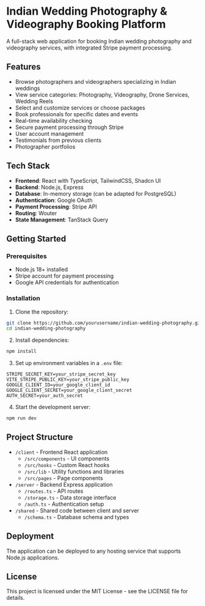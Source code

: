 # Indian Wedding Photography & Videography Booking Platform

A full-stack web application for booking Indian wedding photography and videography services, with integrated Stripe payment processing.

## Features

- Browse photographers and videographers specializing in Indian weddings
- View service categories: Photography, Videography, Drone Services, Wedding Reels
- Select and customize services or choose packages
- Book professionals for specific dates and events
- Real-time availability checking
- Secure payment processing through Stripe
- User account management
- Testimonials from previous clients
- Photographer portfolios

## Tech Stack

- **Frontend**: React with TypeScript, TailwindCSS, Shadcn UI
- **Backend**: Node.js, Express
- **Database**: In-memory storage (can be adapted for PostgreSQL)
- **Authentication**: Google OAuth
- **Payment Processing**: Stripe API
- **Routing**: Wouter
- **State Management**: TanStack Query

## Getting Started

### Prerequisites

- Node.js 18+ installed
- Stripe account for payment processing
- Google API credentials for authentication

### Installation

1. Clone the repository:
```bash
git clone https://github.com/yourusername/indian-wedding-photography.git
cd indian-wedding-photography
```

2. Install dependencies:
```bash
npm install
```

3. Set up environment variables in a `.env` file:
```
STRIPE_SECRET_KEY=your_stripe_secret_key
VITE_STRIPE_PUBLIC_KEY=your_stripe_public_key
GOOGLE_CLIENT_ID=your_google_client_id
GOOGLE_CLIENT_SECRET=your_google_client_secret
AUTH_SECRET=your_auth_secret
```

4. Start the development server:
```bash
npm run dev
```

## Project Structure

- `/client` - Frontend React application
  - `/src/components` - UI components
  - `/src/hooks` - Custom React hooks
  - `/src/lib` - Utility functions and libraries
  - `/src/pages` - Page components
- `/server` - Backend Express application
  - `/routes.ts` - API routes
  - `/storage.ts` - Data storage interface
  - `/auth.ts` - Authentication setup
- `/shared` - Shared code between client and server
  - `/schema.ts` - Database schema and types

## Deployment

The application can be deployed to any hosting service that supports Node.js applications.

## License

This project is licensed under the MIT License - see the LICENSE file for details.